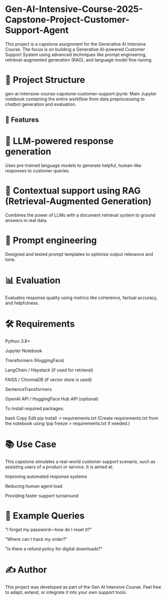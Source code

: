 # Gen-AI-Intensive-Course-2025-Capstone-Project-Customer-Support-Agent
This project is a capstone assignment for the Generative AI Intensive Course. The focus is on building a Generative AI-powered Customer Support System using advanced techniques like prompt engineering, retrieval-augmented generation (RAG), and language model fine-tuning.

# 📁 Project Structure
gen-ai-intensive-course-capstone-customer-support.ipynb:
Main Jupyter notebook containing the entire workflow from data preprocessing to chatbot generation and evaluation.

## 🚀 Features
# 🧠 LLM-powered response generation
Uses pre-trained language models to generate helpful, human-like responses to customer queries.

# 📄 Contextual support using RAG (Retrieval-Augmented Generation)
Combines the power of LLMs with a document retrieval system to ground answers in real data.

# 🧪 Prompt engineering
Designed and tested prompt templates to optimize output relevance and tone.

# 📊 Evaluation
Evaluates response quality using metrics like coherence, factual accuracy, and helpfulness.

# 🛠️ Requirements
Python 3.8+

Jupyter Notebook

Transformers (HuggingFace)

LangChain / Haystack (if used for retrieval)

FAISS / ChromaDB (if vector store is used)

SentenceTransformers

OpenAI API / HuggingFace Hub API (optional)

To install required packages:

bash
Copy
Edit
pip install -r requirements.txt
(Create requirements.txt from the notebook using !pip freeze > requirements.txt if needed.)

# 📚 Use Case
This capstone simulates a real-world customer support scenario, such as assisting users of a product or service. It is aimed at:

Improving automated response systems

Reducing human agent load

Providing faster support turnaround

# 🧩 Example Queries
"I forgot my password—how do I reset it?"

"Where can I track my order?"

"Is there a refund policy for digital downloads?"

# ✍️ Author
This project was developed as part of the Gen AI Intensive Course.
Feel free to adapt, extend, or integrate it into your own support tools.
